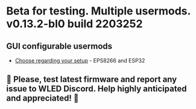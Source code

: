 # Beta for testing. Multiple usermods. v0.13.2-bl0 build 2203252
## GUI configurable usermods

- [Choose regarding your setup](https://github.com/srg74/WLED-wemos-shield/tree/master/resources/experimental/Firmware) - EPS8266 and ESP32

## 🔴 Please, test latest firmware and report any issue to WLED Discord. Help highly anticipated and appreciated! 🔴
